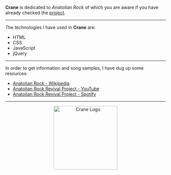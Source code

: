 **Crane** is dedicated to *Anatolian Rock* of which you are aware if you have already checked the [project](https://ahmet-ustun.github.io/crane-itacad-webui/).

---

The technologies I have used in **Crane** are:

- HTML
- CSS
- JavaScript
- jQuery

---

In order to get information and song samples, I have dug up some resources:

- [Anatolian Rock - Wikipedia](https://en.wikipedia.org/wiki/Anatolian_rock)
- [Anatolian Rock Revival Project - YouTube](https://www.youtube.com/c/AnatolianRockRevivalProject)
- [Anatolian Rock Revival Project - Spotify](https://open.spotify.com/playlist/5IP2uCRmPcRqFfBKsbolbb?si=970411bd39494d97&nd=1)

---

<p align="center">
  <img width="200" src="assets/icons/logo.ico" alt="Crane Logo">
</p>
